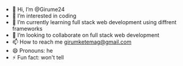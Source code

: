 - 👋 Hi, I’m @Girume24
- 👀 I’m interested in coding
- 🌱 I’m currently learning full stack web development using diffrent frameworks
- 💞️ I’m looking to collaborate on full stack web development
- 📫 How to reach me girumketemag@gmail.com
- 😄 Pronouns: he
- ⚡ Fun fact: won't tell


